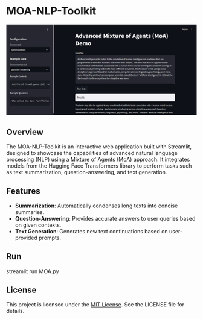 # MOA-NLP-Toolkit

![Project Image](./MOAdemo.png)

## Overview

The MOA-NLP-Toolkit is an interactive web application built with Streamlit, designed to showcase the capabilities of advanced natural language processing (NLP) using a Mixture of Agents (MoA) approach. It integrates models from the Hugging Face Transformers library to perform tasks such as text summarization, question-answering, and text generation.

## Features

- **Summarization**: Automatically condenses long texts into concise summaries.
- **Question-Answering**: Provides accurate answers to user queries based on given contexts.
- **Text Generation**: Generates new text continuations based on user-provided prompts.

## Run

streamlit run MOA.py

## License

This project is licensed under the [MIT License](./LICENSE). See the LICENSE file for details.
